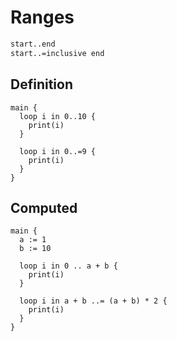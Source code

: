 # Ranges
```txt
start..end
start..=inclusive end
```

## Definition
```the
main {
  loop i in 0..10 {
    print(i)
  }

  loop i in 0..=9 {
    print(i)
  }
}
```

## Computed
```the
main {
  a := 1
  b := 10

  loop i in 0 .. a + b {
    print(i)
  }

  loop i in a + b ..= (a + b) * 2 {
    print(i)
  }
}
```

